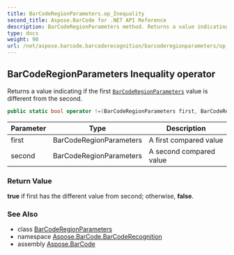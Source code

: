 ```yaml
---
title: BarCodeRegionParameters.op_Inequality
second_title: Aspose.BarCode for .NET API Reference
description: BarCodeRegionParameters method. Returns a value indicating if the first BarCodeRegionParameters value is different from the second
type: docs
weight: 90
url: /net/aspose.barcode.barcoderecognition/barcoderegionparameters/op_inequality/
---
```

## BarCodeRegionParameters Inequality operator

Returns a value indicating if the first [`BarCodeRegionParameters`](../) value is different from the second.

```csharp
public static bool operator !=(BarCodeRegionParameters first, BarCodeRegionParameters second)
```

| Parameter | Type | Description |
| --- | --- | --- |
| first | BarCodeRegionParameters | A first compared value |
| second | BarCodeRegionParameters | A second compared value |

### Return Value

**true** if first has the different value from second; otherwise, **false**.

### See Also

* class [BarCodeRegionParameters](../)
* namespace [Aspose.BarCode.BarCodeRecognition](../../../aspose.barcode.barcoderecognition/)
* assembly [Aspose.BarCode](../../../)


